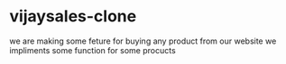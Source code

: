 # vijaysales-clone


<p> we are making some feture for buying any product from our website we impliments some function for some procucts </p>
